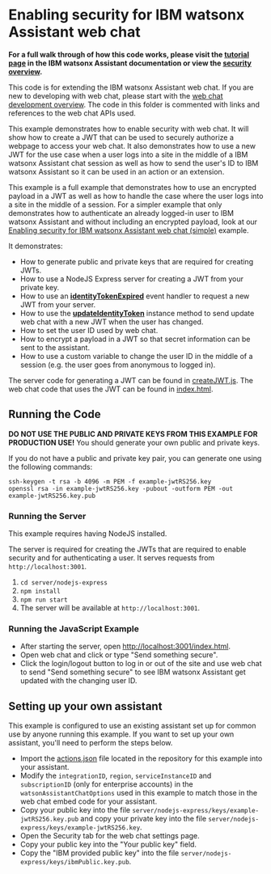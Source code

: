 # Enabling security for IBM watsonx Assistant web chat

**For a full walk through of how this code works, please visit the [tutorial page](https://cloud.ibm.com/docs/watson-assistant?topic=watson-assistant-web-chat-develop-security) in the IBM watsonx Assistant documentation or view the [security overview](https://cloud.ibm.com/docs/watson-assistant?topic=watson-assistant-web-chat-security).**

This code is for extending the IBM watsonx Assistant web chat. If you are new to developing with web chat, please start with the [web chat development overview](https://cloud.ibm.com/docs/watson-assistant?topic=watson-assistant-web-chat-develop). The code in this folder is commented with links and references to the web chat APIs used.

This example demonstrates how to enable security with web chat. It will show how to create a JWT that can be used to securely authorize a webpage to access your web chat. It also demonstrates how to use a new JWT for the use case when a user logs into a site in the middle of a IBM watsonx Assistant chat session as well as how to send the user's ID to IBM watsonx Assistant so it can be used in an action or an extension.

This example is a full example that demonstrates how to use an encrypted payload in a JWT as well as how to handle the case where the user logs into a site in the middle of a session. For a simpler example that only demonstrates how to authenticate an already logged-in user to IBM watsonx Assistant and without including an encrypted payload, look at our [Enabling security for IBM watsonx Assistant web chat (simple)](../web-chat-security-simple) example.

It demonstrates:

- How to generate public and private keys that are required for creating JWTs.
- How to use a NodeJS Express server for creating a JWT from your private key.
- How to use an [**identityTokenExpired**](https://web-chat.global.assistant.watson.cloud.ibm.com/docs.html?to=api-events#identityexpired) event handler to request a new JWT from your server.
- How to use the [**updateIdentityToken**](https://web-chat.global.assistant.watson.cloud.ibm.com/docs.html?to=api-instance-methods#updateidentity) instance method to send update web chat with a new JWT when the user has changed.
- How to set the user ID used by web chat.
- How to encrypt a payload in a JWT so that secret information can be sent to the assistant.
- How to use a custom variable to change the user ID in the middle of a session (e.g. the user goes from anonymous to logged in).

The server code for generating a JWT can be found in [createJWT.js](server/nodejs-express/routes/createJWT.js). The web chat code that uses the JWT can be found in [index.html](server/nodejs-express/static/index.html).

## Running the Code

**DO NOT USE THE PUBLIC AND PRIVATE KEYS FROM THIS EXAMPLE FOR PRODUCTION USE!** You should generate your own public and private keys.

If you do not have a public and private key pair, you can generate one using the following commands:
```
ssh-keygen -t rsa -b 4096 -m PEM -f example-jwtRS256.key
openssl rsa -in example-jwtRS256.key -pubout -outform PEM -out example-jwtRS256.key.pub
```

### Running the Server

This example requires having NodeJS installed.

The server is required for creating the JWTs that are required to enable security and for authenticating a user. It serves requests from `http://localhost:3001`.

1. `cd server/nodejs-express`
2. `npm install`
3. `npm run start`
4. The server will be available at `http://localhost:3001`.

### Running the JavaScript Example

- After starting the server, open [http://localhost:3001/index.html](http://localhost:3001/index.html).
- Open web chat and click or type "Send something secure".
- Click the login/logout button to log in or out of the site and use web chat to send "Send something secure" to see IBM watsonx Assistant get updated with the changing user ID.

## Setting up your own assistant

This example is configured to use an existing assistant set up for common use by anyone running this example. If you want to set up your own assistant, you'll need to perform the steps below.

- Import the [actions.json](actions.json) file located in the repository for this example into your assistant.
- Modify the `integrationID`, `region`, `serviceInstanceID` and `subscriptionID` (only for enterprise accounts) in the `watsonAssistantChatOptions` used in this example to match those in the web chat embed code for your assistant.
- Copy your public key into the file `server/nodejs-express/keys/example-jwtRS256.key.pub` and copy your private key into the file `server/nodejs-express/keys/example-jwtRS256.key`.
- Open the Security tab for the web chat settings page.
- Copy your public key into the "Your public key" field.
- Copy the "IBM provided public key" into the file `server/nodejs-express/keys/ibmPublic.key.pub`.

